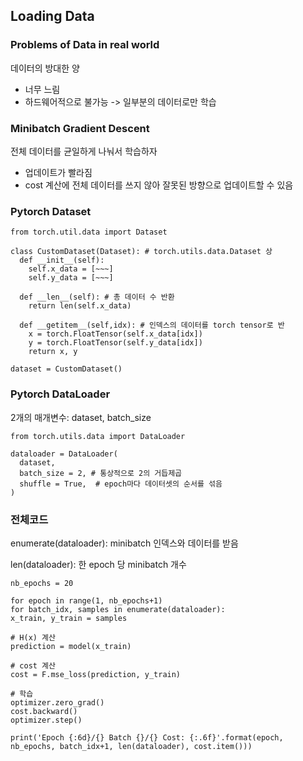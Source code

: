## Loading Data
### Problems of Data in real world
데이터의 방대한 양
- 너무 느림
- 하드웨어적으로 불가능
-> 일부분의 데이터로만 학습

### Minibatch Gradient Descent
전체 데이터를 균일하게 나눠서 학습하자
- 업데이트가 빨라짐
- cost 계산에 전체 데이터를 쓰지 않아 잘못된 방향으로 업데이트할 수 있음

### Pytorch Dataset
```
from torch.util.data import Dataset

class CustomDataset(Dataset): # torch.utils.data.Dataset 상
  def __init__(self):
    self.x_data = [~~~]
    self.y_data = [~~~]
  
  def __len__(self): # 총 데이터 수 반환
    return len(self.x_data)
  
  def __getitem__(self,idx): # 인덱스의 데이터를 torch tensor로 반
    x = torch.FloatTensor(self.x_data[idx])
    y = torch.FloatTensor(self.y_data[idx])
    return x, y

dataset = CustomDataset()
```

### Pytorch DataLoader
2개의 매개변수: dataset, batch_size
```
from torch.utils.data import DataLoader

dataloader = DataLoader(
  dataset,
  batch_size = 2, # 통상적으로 2의 거듭제곱
  shuffle = True,  # epoch마다 데이터셋의 순서를 섞음
)
```

### 전체코드
enumerate(dataloader): minibatch 인덱스와 데이터를 받음

len(dataloader): 한 epoch 당 minibatch 개수

```
nb_epochs = 20

for epoch in range(1, nb_epochs+1)
for batch_idx, samples in enumerate(dataloader):
x_train, y_train = samples

# H(x) 계산
prediction = model(x_train)

# cost 계산
cost = F.mse_loss(prediction, y_train)

# 학습
optimizer.zero_grad()
cost.backward()
optimizer.step()

print('Epoch {:6d}/{} Batch {}/{} Cost: {:.6f}'.format(epoch, nb_epochs, batch_idx+1, len(dataloader), cost.item()))
```


